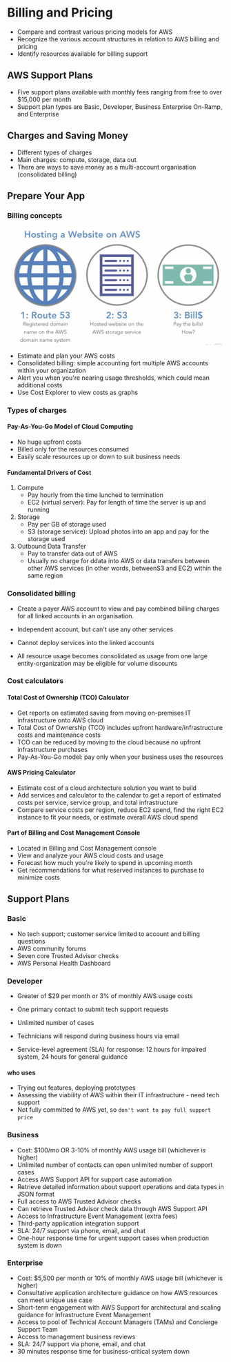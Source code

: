 # Billing and Pricing

- Compare and contrast various pricing models for AWS
- Recognize the various account structures in relation to AWS billing and pricing
- Identify resources available for billing support

## AWS Support Plans

- Five support plans available with monthly fees ranging from free to over $15,000 per month
- Support plan types are Basic, Developer, Business Enterprise On-Ramp, and Enterprise

## Charges and Saving Money

- Different types of charges
- Main charges: compute, storage, data out
- There are ways to save money as a multi-account organisation (consolidated billing)

## Prepare Your App

### Billing concepts

![pic6](./pic_resource/pic6.jpg)

- Estimate and plan your AWS costs
- Consolidated billing: simple accounting fort multiple AWS accounts within your organization
- Alert you when you're nearing usage thresholds, which could mean additional costs
- Use Cost Explorer to view costs as graphs

### Types of charges

#### Pay-As-You-Go Model of Cloud Computing

- No huge upfront costs
- Billed only for the resources consumed
- Easily scale resources up or down to suit business needs

#### Fundamental Drivers of Cost

1. Compute
   - Pay hourly from the time lunched to termination
   - EC2 (virtual server): Pay for length of time the server is up and running
2. Storage
   - Pay per GB of storage used
   - S3 (storage service): Upload photos into an app and pay for the storage used
3. Outbound Data Transfer
   - Pay to transfer data out of AWS
   - Usually no charge for ddata into AWS or data transfers between other AWS services (in other words, betweenS3 and EC2) within the same region

### Consolidated billing

- Create a payer AWS account to view and pay combined billing charges for all linked accounts in an organisation.

- Independent account, but can't use any other services
- Cannot deploy services into the linked accounts
- All resource usage becomes consolidated as usage from one large entity-organization may be eligible for volume discounts

### Cost calculators

#### Total Cost of Ownership (TCO) Calculator

- Get reports on estimated saving from moving on-premises IT infrastructure onto AWS cloud
- Total Cost of Ownership (TCO) includes upfront hardware/infrastructure costs and maintenance costs
- TCO can be reduced by moving to the cloud because no upfront infrastructure purchases
- Pay-As-You-Go model: pay only when your business uses the resources

#### AWS Pricing Calculator

- Estimate cost of a cloud architecture solution you want to build
- Add services and calculator to the calendar to get a report of estimated costs per service, service group, and total infrastructure
- Compare service costs per region, reduce EC2 spend, find the right EC2 instance to fit your needs, or estimate overall AWS cloud spend

#### Part of Billing and Cost Management Console

- Located in Billing and Cost Management console
- View and analyze your AWS cloud costs and usage
- Forecast how much you're likely to spend in upcoming month
- Get recommendations for what reserved instances to purchase to minimize costs

## Support Plans

### Basic

- No tech support; customer service limited to account and billing questions
- AWS community forums
- Seven core Trusted Advisor checks
- AWS Personal Health Dashboard

### Developer

- Greater of $29 per month or 3% of monthly AWS usage costs

- One primary contact to submit tech support requests
- Unlimited number of cases
- Technicians will respond during business hours via email
- Service-level agreement (SLA) for response: 12 hours for impaired system, 24 hours for general guidance

#### who uses

- Trying out features, deploying prototypes
- Assessing the viability of AWS within their IT infrastructure - need tech support
- Not fully committed to AWS yet, so `don't want to pay full support price`

### Business

- Cost: $100/mo OR 3-10% of monthly AWS usage bill (whichever is higher)
- Unlimited number of contacts can open unlimited number of support cases
- Access AWS Support API for support case automation
- Retrieve detailed information about support operations and data types in JSON format
- Full access to AWS Trusted Advisor checks
- Can retrieve Trusted Advisor check data through AWS Support API
- Access to Infrastructure Event Management (extra fees)
- Third-party application integration support
- SLA: 24/7 support via phone, email, and chat
- One-hour response time for urgent support cases when production system is down

### Enterprise

- Cost: $5,500 per month or 10% of monthly AWS usage bill (whichever is higher)
- Consultative application architecture guidance on how AWS resources can meet unique use case
- Short-term engagement with AWS Support for architectural and scaling guidance for Infrastructure Event Management
- Access to pool of Technical Account Managers (TAMs) and Concierge Support Team
- Access to management business reviews
- SLA: 24/7 support via phone, email, and chat
- 30 minutes response time for business-critical system down

